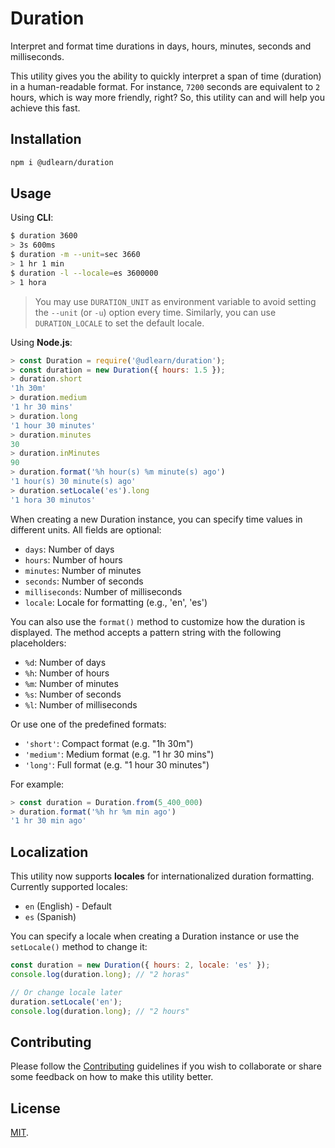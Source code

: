 # Duration

Interpret and format time durations in days, hours, minutes, seconds and milliseconds.

This utility gives you the ability to quickly interpret a span of time (duration) in a
human-readable format. For instance, `7200` seconds are equivalent to `2` hours, which
is way more friendly, right? So, this utility can and will help you achieve this fast.

## Installation

```bash
npm i @udlearn/duration
```

## Usage

Using **CLI**:

```bash
$ duration 3600
> 3s 600ms
$ duration -m --unit=sec 3660
> 1 hr 1 min
$ duration -l --locale=es 3600000
> 1 hora
```

> You may use `DURATION_UNIT` as environment variable to avoid setting the `--unit` (or `-u`)
> option every time. Similarly, you can use `DURATION_LOCALE` to set the default locale.

Using **Node.js**:

```js
> const Duration = require('@udlearn/duration');
> const duration = new Duration({ hours: 1.5 });
> duration.short
'1h 30m'
> duration.medium
'1 hr 30 mins'
> duration.long
'1 hour 30 minutes'
> duration.minutes
30
> duration.inMinutes
90
> duration.format('%h hour(s) %m minute(s) ago')
'1 hour(s) 30 minute(s) ago'
> duration.setLocale('es').long
'1 hora 30 minutos'
```

When creating a new Duration instance, you can specify time values in different units.
All fields are optional:

- `days`: Number of days
- `hours`: Number of hours
- `minutes`: Number of minutes
- `seconds`: Number of seconds
- `milliseconds`: Number of milliseconds
- `locale`: Locale for formatting (e.g., 'en', 'es')

You can also use the `format()` method to customize how the duration is displayed.
The method accepts a pattern string with the following placeholders:

- `%d`: Number of days
- `%h`: Number of hours
- `%m`: Number of minutes
- `%s`: Number of seconds
- `%l`: Number of milliseconds

Or use one of the predefined formats:

- `'short'`: Compact format (e.g. "1h 30m")
- `'medium'`: Medium format (e.g. "1 hr 30 mins")
- `'long'`: Full format (e.g. "1 hour 30 minutes")

For example:

```js
> const duration = Duration.from(5_400_000)
> duration.format('%h hr %m min ago')
'1 hr 30 min ago'
```

## Localization

This utility now supports **locales** for internationalized duration formatting. Currently supported locales:

- `en` (English) - Default
- `es` (Spanish)

You can specify a locale when creating a Duration instance or use the `setLocale()` method to change it:

```js
const duration = new Duration({ hours: 2, locale: 'es' });
console.log(duration.long); // "2 horas"

// Or change locale later
duration.setLocale('en');
console.log(duration.long); // "2 hours"
```

## Contributing

Please follow the [Contributing](CONTRIBUTING.md) guidelines if you wish to collaborate
or share some feedback on how to make this utility better.

## License

[MIT](LICENSE).
